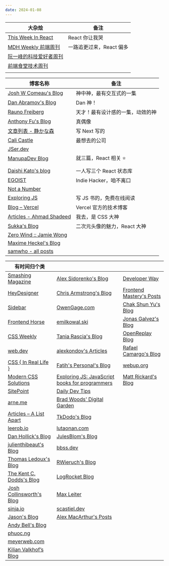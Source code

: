 ```yaml
---
date: 2024-01-08
---
```


| 大杂烩                                                       | 备注                     |
| ------------------------------------------------------------ | ------------------------ |
| [This Week In React](https://thisweekinreact.com/newsletter) | React 你让我哭           |
| [MDH Weekly 前端周刊](https://mdhweekly.com/weekly)          | 一路追更过来，React 偏多 |
| [阮一峰的科技爱好者周刊](https://www.ruanyifeng.com/blog/)   |                          |
| [前端食堂技术周刊](https://github.com/Geekhyt/weekly)        |                          |
|                                                              |                          |

| 博客名称                                                      | 备注                             |
| ------------------------------------------------------------- | -------------------------------- |
| [Josh W Comeau's Blog](https://www.joshwcomeau.com/)          | 神中神，最有交互式的一集         |
| [Dan Abramov's Blog](https://overreacted.io/)                 | Dan 神！                         |
| [Rauno Freiberg](https://rauno.me/)                           | 天才！最有设计感的一集，动效的神 |
| [Anthony Fu's Blog](https://antfu.me/posts)                   | 真偶像                           |
| [文章列表 - 静かな森](https://innei.in/posts)                 | 写 Next 写的                     |
| [Cali Castle](https://cali.so/blog)                           | 最想去的公司                     |
| [JSer.dev](https://jser.dev/)                                 |                                  |
| [ManupaDev Blog](https://manupa.dev/blog)                     | 就三篇，React 相关 ⭐            |
|                                                               |                                  |
| [Daishi Kato's blog](https://blog.axlight.com/posts/)         | 一人写三个 React 状态库          |
| [EGOIST](https://egoist.dev/)                                 | Indie Hacker，咱不离口           |
| [Not a Number](https://www.nan.fyi/)                          |                                  |
| [Exploring JS](https://exploringjs.com/)                      | 写 JS 书的，免费在线阅读         |
| [Blog – Vercel](https://vercel.com/blog/category/engineering) | Vercel 官方的技术博客            |
| [Articles - Ahmad Shadeed](https://ishadeed.com/articles)     | 我去，是 CSS 大神                |
| [Sukka's Blog](https://blog.skk.moe/)                         | 二次元头像的魅力，React 大神     |
| [Zero Wind :: Jamie Wong](https://jamie-wong.com/)            |                                  |
| [Maxime Heckel's Blog](https://blog.maximeheckel.com/)        |                                  |
| [samwho - all posts](https://samwho.dev/blog/)                |                                  |

| 有时间归个类                                                 |                                                                            |                                                                |
| ------------------------------------------------------------ | -------------------------------------------------------------------------- | -------------------------------------------------------------- |
| [Smashing Magazine](https://www.smashingmagazine.com/)       | [Alex Sidorenko's Blog](https://alexsidorenko.com/)                        | [Developer Way](https://www.developerway.com/posts)            |
| [HeyDesigner](https://heydesigner.com/)                      | [Chris Armstrong's Blog](https://www.chrisarmstrong.dev/)                  | [Frontend Mastery's Posts](https://frontendmastery.com/posts/) |
| [Sidebar](https://sidebar.io/)                               | [OwenGage.com](https://owengage.com/)                                      | [Chak Shun Yu's Blog](https://www.chakshunyu.com/blog/)        |
| [Frontend Horse](https://frontend.horse/articles/)           | [emilkowal.ski](https://emilkowal.ski/)                                    | [Jonas Galvez's Blog](https://hire.jonasgalvez.com.br/)        |
| [CSS Weekly](https://css-weekly.com/archives/)               | [Tania Rascia's Blog](https://www.taniarascia.com/blog)                    | [OpenReplay Blog](https://blog.openreplay.com/)                |
| [web.dev](https://web.dev/blog)                              | [alexkondov's Articles](https://alexkondov.com/articles/)                  | [Rafael Camargo's Blog](https://rafaelcamargo.com/blog/)       |
| [CSS { In Real Life }](https://css-irl.info/)                | [Fatih's Personal's Blog](https://blog.6nok.org/)                          | [webup.org](https://webup.org/blog/)                           |
| [Modern CSS Solutions](https://moderncss.dev/)               | [Exploring JS: JavaScript books for programmers](https://exploringjs.com/) | [Matt Rickard's Blog](https://matt-rickard.com/archive)        |
| [SitePoint](https://www.sitepoint.com/)                      | [Daily Dev Tips](https://daily-dev-tips.com/archive/)                      |                                                                |
| [arne.me](https://arne.me/)                                  | [Brad Woods' Digital Garden](https://garden.bradwoods.io/)                 |                                                                |
| [Articles – A List Apart](https://alistapart.com/articles/)  | [TkDodo's Blog](https://tkdodo.eu/blog/all)                                |                                                                |
| [leerob.io](https://leerob.io/blog)                          | [lutaonan.com](https://lutaonan.com/)                                      |                                                                |
| [Dan Hollick's Blog](https://typefully.com/DanHollick)       | [JulesBlom's Blog](https://julesblom.com/)                                 |                                                                |
| [julienthibeaut's Blog](https://www.julienthibeaut.xyz/blog) | [bbss.dev](https://www.bbss.dev/)                                          |                                                                |
| [Thomas Ledoux's Blog](https://www.thomasledoux.be/blog)     | [RWieruch's Blog](https://www.robinwieruch.de/blog/)                       |                                                                |
| [The Kent C. Dodds's Blog](https://kentcdodds.com/blog)      | [LogRocket Blog](https://blog.logrocket.com/)                              |                                                                |
| [Josh Collinsworth's Blog](https://joshcollinsworth.com/)    | [Max Leiter](https://maxleiter.com/)                                       |                                                                |
| [sinja.io](https://sinja.io/)                                | [scastiel.dev](https://scastiel.dev/articles)                              |                                                                |
| [Jason's Blog](https://www.learnwithjason.dev/blog/)         | [Alex MacArthur's Posts](https://macarthur.me/posts)                       |                                                                |
| [Andy Bell's Blog](https://andy-bell.co.uk/blog/)            |                                                                            |                                                                |
| [phuoc.ng](https://phuoc.ng/)                                |                                                                            |                                                                |
| [meyerweb.com](https://meyerweb.com/)                        |                                                                            |                                                                |
| [Kilian Valkhof’s Blog](https://kilianvalkhof.com/)          |                                                                            |                                                                |
